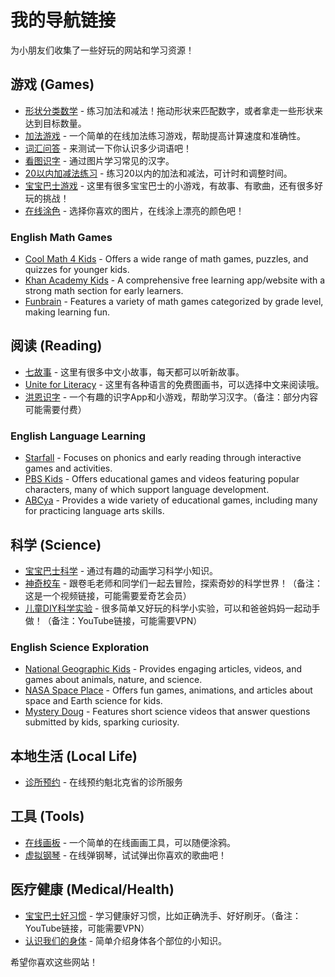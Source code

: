 # 我的导航链接

为小朋友们收集了一些好玩的网站和学习资源！

## 游戏 (Games)

* [形状分类数学](./shape_sorter_math.html) - 练习加法和减法！拖动形状来匹配数字，或者拿走一些形状来达到目标数量。
* [加法游戏](./addition_game.html) - 一个简单的在线加法练习游戏，帮助提高计算速度和准确性。
* [词汇问答](./vocabulary_quiz.html) - 来测试一下你认识多少词语吧！
* [看图识字](./games/chinese_character_quiz.html) - 通过图片学习常见的汉字。
* [20以内加减法练习](./games/math_addition_subtraction.html) - 练习20以内的加法和减法，可计时和调整时间。
* [宝宝巴士游戏](http://www.4399.com/special/bababus.htm) - 这里有很多宝宝巴士的小游戏，有故事、有歌曲，还有很多好玩的挑战！
* [在线涂色](http://www.supercoloring.com/coloring-pages/online) - 选择你喜欢的图片，在线涂上漂亮的颜色吧！

### English Math Games
* [Cool Math 4 Kids](https://www.coolmath4kids.com/) - Offers a wide range of math games, puzzles, and quizzes for younger kids.
* [Khan Academy Kids](https://learn.khanacademy.org/khan-academy-kids/) - A comprehensive free learning app/website with a strong math section for early learners.
* [Funbrain](https://www.funbrain.com/) - Features a variety of math games categorized by grade level, making learning fun.

## 阅读 (Reading)

* [七故事](http://www.qigushi.com/) - 这里有很多中文小故事，每天都可以听新故事。
* [Unite for Literacy](https://www.uniteforliteracy.com/) - 这里有各种语言的免费图画书，可以选择中文来阅读哦。
* [洪恩识字](https://www.hongen.com/literacy/) - 一个有趣的识字App和小游戏，帮助学习汉字。（备注：部分内容可能需要付费）

### English Language Learning
* [Starfall](https://www.starfall.com/) - Focuses on phonics and early reading through interactive games and activities.
* [PBS Kids](https://pbskids.org/) - Offers educational games and videos featuring popular characters, many of which support language development.
* [ABCya](https://www.abcya.com/) - Provides a wide variety of educational games, including many for practicing language arts skills.

## 科学 (Science)

* [宝宝巴士科学](https://list.youku.com/albumlist/show/id_50096108.html) - 通过有趣的动画学习科学小知识。
* [神奇校车](https://www.qiyi.com/dianying/20110408/a56766870363490a.html) - 跟卷毛老师和同学们一起去冒险，探索奇妙的科学世界！（备注：这是一个视频链接，可能需要爱奇艺会员）
* [儿童DIY科学实验](https://www.youtube.com/playlist?list=PLT0568_Bl09A51PYhZ4N0tA102n9uL3hK) - 很多简单又好玩的科学小实验，可以和爸爸妈妈一起动手做！（备注：YouTube链接，可能需要VPN）

### English Science Exploration
* [National Geographic Kids](https://kids.nationalgeographic.com/) - Provides engaging articles, videos, and games about animals, nature, and science.
* [NASA Space Place](https://spaceplace.nasa.gov/) - Offers fun games, animations, and articles about space and Earth science for kids.
* [Mystery Doug](https://mysterydoug.com/) - Features short science videos that answer questions submitted by kids, sparking curiosity.

## 本地生活 (Local Life)
* [诊所预约](https://rvsq.gouv.qc.ca/prendrerendezvous/Principale.aspx?culture=fr) - 在线预约魁北克省的诊所服务

## 工具 (Tools)

* [在线画板](http://www.onemotion.com/flash/sketch-paint/) - 一个简单的在线画画工具，可以随便涂鸦。
* [虚拟钢琴](https://www.onlinepianist.com/virtual-piano) - 在线弹钢琴，试试弹出你喜欢的歌曲吧！

## 医疗健康 (Medical/Health)

* [宝宝巴士好习惯](https://www.youtube.com/playlist?list=PLPA0MWt6L47CM2kKDEsEM33H2p3gP2bXj) - 学习健康好习惯，比如正确洗手、好好刷牙。（备注：YouTube链接，可能需要VPN）
* [认识我们的身体](http://www.a-hospital.com/health/child/200809/36770.html) - 简单介绍身体各个部位的小知识。

希望你喜欢这些网站！
